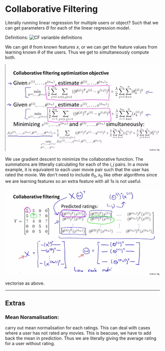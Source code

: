 # Collaborative Filtering

Literally running linear regression for multiple users or object? Such that we can get parameters $\Theta$ for each of the linear regression model.

Definitions:
![CF varianble definitions](\images\CF.jfif)

We can get $\theta$ from known features $x$, or we can get the feature values from learning known $\theta$ of the users. Thus we get to simultaneously compute both.

![CF objective](images\CF_sim.jfif)

We use gradient descent to minimize the collaborative function.
The summations are litterally calculating for each of the $i,j$ pairs. In a movie example, it is equivalent to each user movie pair such that the user has rated the movie. We don't need to include $\theta_0,x_0$ like other algorithms since we are learning features so an extra feature with all 1s is not useful.

![CF objective](images\CF_vec.jfif)

vectorise as above.

---
## Extras

### Mean Noramalisation:

carry out mean normalisation for each ratings. This can deal with cases where a user has not rated any movies. This is beacuse, we have to add back the mean in prediction. Thus we are literally giving the average rating for a user without rating.  